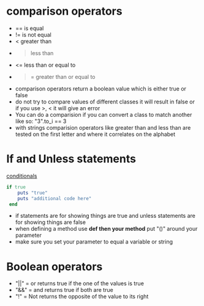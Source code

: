 # comparison operators
*  == is equal
* != is not equal
* < greater than
* > less than
* <= less than or equal to 
* >= greater than or equal to
* comparison operators return a boolean value which is either true or false
* do not try to compare values of different classes it will result in false or if you use >, <  it will give an error
* You can do a comparision if you can convert a class to match another like so: "3".to_i == 3
* with strings comparision operators like greater than and less than are tested on the first letter and where it correlates on the alphabet

# If and Unless statements

[conditionals](./ruby_files/widgets.rb)

```ruby
if true
    puts "true"
    puts "additional code here"
 end
```

* if statements are for showing things are true and unless statements are for showing things are false
* when defining a method use **def then your method**  put "()" around your parameter
* make sure you set your parameter to equal a variable or string


# Boolean operators
* "||" = or returns true if the one of the values is true
* "&&" = and returns true if both are true
* "!" = Not returns the opposite of the value to its right
